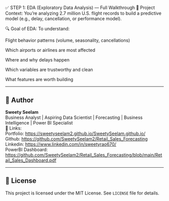 # 


✅ STEP 1: EDA (Exploratory Data Analysis) — Full Walkthrough
🛫 Project Context: You’re analyzing 2.7 million U.S. flight records to build a predictive model (e.g., delay, cancellation, or performance model).

🔍 Goal of EDA:
To understand:

Flight behavior patterns (volume, seasonality, cancellations)

Which airports or airlines are most affected

Where and why delays happen

Which variables are trustworthy and clean

What features are worth building

---

## 📌 Author

**Sweety Seelam**  
Business Analyst | Aspiring Data Scientist | Forecasting | Business Intelligence | Power BI Specialist                                      
🔗 Links:                                                       
Portfolio: https://sweetyseelam2.github.io/SweetySeelam.github.io/                                                
Github: https://github.com/SweetySeelam2/Retail_Sales_Forecasting                                                 
Linkedin: https://www.linkedin.com/in/sweetyrao670/                                                       
PowerBI Dashboard: https://github.com/SweetySeelam2/Retail_Sales_Forecasting/blob/main/Retail_Sales_Dashboard.pdf                                                    

---

## 📜 License

This project is licensed under the MIT License. See `LICENSE` file for details.


